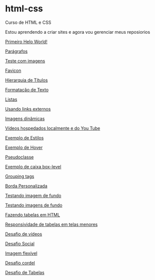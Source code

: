 # html-css
 Curso de HTML e CSS

Estou aprendendo a criar sites e agora vou gerenciar meus reposiorios

<a href="https://maxsuelismark.github.io/html-css/aulas/ex001/index.html" target="_blank">Primeiro Helo World!</a>

<a href="https://maxsuelismark.github.io/html-css/aulas/ex002/indice.html" target="_blank">Parágrafos</a>

<a href="https://maxsuelismark.github.io/html-css/aulas/ex003/index.html" target="_blank">Teste com imagens</a>

<a href="https://maxsuelismark.github.io/html-css/aulas/ex004/index.html" target="_blank">Favicon</a>

<a href="https://maxsuelismark.github.io/html-css/aulas/ex006/index.html" target="_blank">Hierarquia de Títulos</a>

<a href="https://maxsuelismark.github.io/html-css/aulas/ex008/index.html" target="_blank">Formatação de Texto</a>

<a href="https://maxsuelismark.github.io/html-css/aulas/ex009/index.html" target="_blank">Listas</a>

<a href="https://maxsuelismark.github.io/html-css/aulas/ex010/index.html" target="_blank">Usando links externos</a>

<a href="https://maxsuelismark.github.io/html-css/aulas/ex011/index.html" target="_blank">Imagens dinâmicas</a>

<a href="https://maxsuelismark.github.io/html-css/aulas/ex012/index.html" target="_blank">Vídeos hospedados localmente e do You Tube</a>

<a href="file:///C:/Users/maxsu/OneDrive/%C3%81rea%20de%20Trabalho/Documentos/Estudos/html-css/aulas/ex013/estilos.html" target="_blank">Exemplo de Estilos</a>


<a href="https://maxsuelismark.github.io/html-css/aulas/ex020/hover.html" target="_blank">Exemplo de Hover</a>

<a href="https://maxsuelismark.github.io/html-css/aulas/ex020/pseudoclasse.html" target="_blank">Pseudoclasse</a>

<a href="https://maxsuelismark.github.io/html-css/aulas/ex021/caixa01.html" target="_blank">Exemplo de caixa box-level</a>

<a href="https://maxsuelismark.github.io/html-css/aulas/ex021/caixa02.html#" target="_blank">Grouping tags</a>

<a href="https://maxsuelismark.github.io/html-css/aulas/ex021/caixa03.html#" target="_blank">Borda Personalizada</a>

<a href="https://maxsuelismark.github.io/html-css/aulas/ex022/fundo001.html" target="_blank">Testando imagem de fundo</a>

<a href="https://maxsuelismark.github.io/html-css/aulas/ex022/fundo006.html" target="_blank">Testando imagens de fundo</a>

<a href="https://maxsuelismark.github.io/html-css/aulas/ex023/tabela001.html" target="_blank">Fazendo tabelas em HTML</a>

<a href="https://maxsuelismark.github.io/html-css/aulas/ex023/tabela006.html" target="_blank">Responsividade de tabelas em telas menores</a>

<a href="https://maxsuelismark.github.io/html-css/desafios/desafio-videos/index.html" target="_blank">Desafio de vídeos</a>

<a href="https://maxsuelismark.github.io/html-css/desafios/desafio-scoial/index.html" target="_blank">Desafio Social</a>

<a href="https://maxsuelismark.github.io/html-css/desafios/imagem-flexivel/index.html" target="_blank">Imagem flexível</a>

<a href="https://maxsuelismark.github.io/html-css/desafios/desafio-cordel/index.html" target="_blank">Desafio cordel</a>

<a href="https://maxsuelismark.github.io/html-css/desafios/desafio-tabelas/desafiotabela.html" target="_blank">Desafio de Tabelas</a>